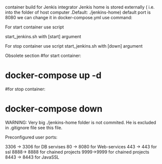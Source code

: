  container build for Jenkis integrator
Jenkis home is stored externally ( i.e. into the folder of host computer .Default: ./jenkins-home)
default port is 8080
we can change it in docker-compose.yml
use command: 

For start container use script

start_jenkins.sh with [start] argument

For stop container use script
start_jenkins.sh with [down] argument


Obsolete section
#for start container:
#  docker-compose up -d
#for stop container:
#  docker-compose down

WARNING:
Very big ./jenkins-home folder is not commited.
He is excluded in .gitignore file see this file. 

Preconfigured user ports:

3306 -> 3306 for DB servises
80 -> 8080 for Web-services
443 -> 443 for ssl
8888-> 8888 for chained projects
9999->9999 for chained projects
8443 -> 8443 for JavaSSL




